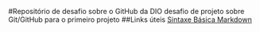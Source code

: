 #Repositório de desafio sobre o GitHub da DIO
desafio de projeto sobre Git/GitHub para o primeiro projeto
##Links úteis 
[Sintaxe Básica Markdown](https://github.com/buenocoder/dio-desafio-github-primeiro-repositorio.git )
